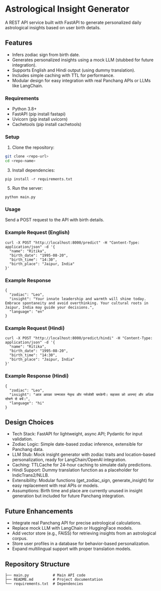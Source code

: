 # Astrological Insight Generator
A REST API service built with FastAPI to generate personalized daily astrological insights based on user birth details.

## Features

- Infers zodiac sign from birth date.
- Generates personalized insights using a mock LLM (stubbed for future integration).
- Supports English and Hindi output (using dummy translation).
- Includes simple caching with TTL for performance.
- Modular design for easy integration with real Panchang APIs or LLMs like LangChain.

### Requirements

- Python 3.8+
- FastAPI (pip install fastapi)
- Uvicorn (pip install uvicorn)
- Cachetools (pip install cachetools)

### Setup

1. Clone the repository:
```bash
git clone <repo-url>
cd <repo-name>
```


3. Install dependencies:
```
pip install -r requirements.txt
```


5. Run the server:
```
python main.py
```

### Usage
Send a POST request to the API with birth details.

### Example Request (English)
```
curl -X POST "http://localhost:8000/predict" -H "Content-Type: application/json" -d '{
  "name": "Ritika",
  "birth_date": "1995-08-20",
  "birth_time": "14:30",
  "birth_place": "Jaipur, India"
}'
```

### Example Response
```
{
  "zodiac": "Leo",
  "insight": "Your innate leadership and warmth will shine today. Embrace spontaneity and avoid overthinking. Your cultural roots in Jaipur, India may guide your decisions.",
  "language": "en"
}
```

### Example Request (Hindi)
```
curl -X POST "http://localhost:8000/predict/hindi" -H "Content-Type: application/json" -d '{
  "name": "Ritika",
  "birth_date": "1995-08-20",
  "birth_time": "14:30",
  "birth_place": "Jaipur, India"
}'
```

### Example Response (Hindi)
```
{
  "zodiac": "Leo",
  "insight": "आज आपका जन्मजात नेतृत्व और गर्मजोशी चमकेगी। सहजता को अपनाएं और अधिक सोचने से बचें।",
  "language": "hi"
}
```

## Design Choices

- Tech Stack: FastAPI for lightweight, async API; Pydantic for input validation.
- Zodiac Logic: Simple date-based zodiac inference, extensible for Panchang data.
- LLM Stub: Mock insight generator with zodiac traits and location-based personalization, ready for LangChain/OpenAI integration.
- Caching: TTLCache for 24-hour caching to simulate daily predictions.
- Hindi Support: Dummy translation function as a placeholder for IndicTrans2/NLLB.
- Extensibility: Modular functions (get_zodiac_sign, generate_insight) for easy replacement with real APIs or models.
- Assumptions: Birth time and place are currently unused in insight generation but included for future Panchang integration.

## Future Enhancements

- Integrate real Panchang API for precise astrological calculations.
- Replace mock LLM with LangChain or HuggingFace models.
- Add vector store (e.g., FAISS) for retrieving insights from an astrological corpus.
- Store user profiles in a database for behavior-based personalization.
- Expand multilingual support with proper translation models.

## Repository Structure
```
├── main.py           # Main API code
├── README.md         # Project documentation
└── requirements.txt  # Dependencies
```
